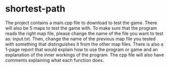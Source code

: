 # shortest-path

The project contains a main.cpp file to download to test the game. There will also be 5 maps to test the game with. To make sure that the program reads the right map file, please change the name of the file you want to test as: input.txt. Then, change the name of the previous map file you tested with something that distinguishes it from the other map files. There is also a 1-page report that would explain how to use the program or game and an explanation of the inner workings of the program. The cpp file will also have comments explaining what each function does.
